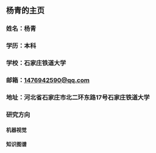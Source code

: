 ## 杨青的主页
### 姓名：杨青
### 学历：本科
### 学校：石家庄铁道大学
### 邮箱：1476942590@qq.com
### 地址：河北省石家庄市北二环东路17号石家庄铁道大学
### 研究方向
#### 机器视觉
#### 知识图谱


